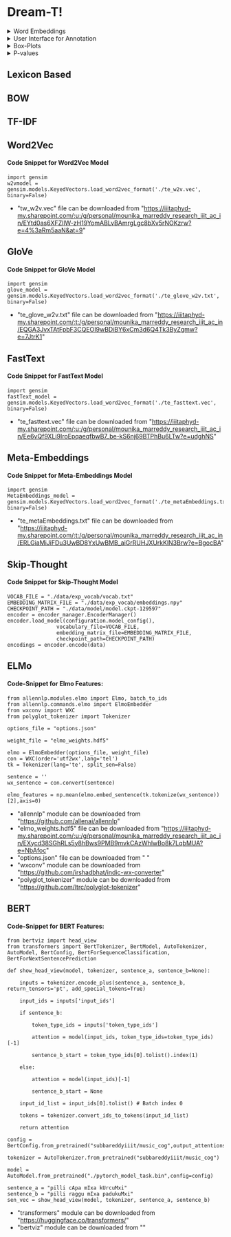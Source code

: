 # Dream-T!

<details>
<summary>Word Embeddings</summary>
	
* [Lexicon Based](#lexicon-based)
* [BOW](#bow)
* [TF-IDF](#tf-idf)
* [Word2Vec](#word2vec)
* [GloVe](#glove)
* [FastText](#fasttext)
* [Meta-Embeddings](#meta-embeddings)
* [ELMo](#elmo)
* [BERT](#bert)
</details>

<details>
<summary>User Interface for Annotation</summary>

## How to run
* Download entire folder userinterface_annotation
* Go to /Website_with_user_login 
* "python3 app.py" command to run the file.

</details>


<details>
	<summary> Box-Plots </summary>
	
* Different cells has been created in "Boxplots.ipynb" file for Sentiment Analysis,Emotion-Identification,Hate-Speech Detection,Sarcasm Detection 

</details>
<details>
	<summary> P-values </summary>
	
* Different cells has been created in "p-values.ipynb" file for Sentiment Analysis,Emotion-Identification,Hate-Speech Detection,Sarcasm Detection
* Assumptions were also checked to perform ANOVA test. 

</details>

## Lexicon Based

## BOW

## TF-IDF

## Word2Vec
#### Code Snippet for Word2Vec Model
	import gensim
	w2vmodel = gensim.models.KeyedVectors.load_word2vec_format('./te_w2v.vec', binary=False)
* "tw_w2v.vec" file can be downloaded from "https://iiitaphyd-my.sharepoint.com/:u:/g/personal/mounika_marreddy_research_iiit_ac_in/EYtd0as6XFZIlW-zH19YomABLvBAmrgLgc8bXv5rNOKzrw?e=4%3aRm5aaN&at=9"

## GloVe
#### Code Snippet for GloVe Model
	import gensim
	glove_model = gensim.models.KeyedVectors.load_word2vec_format('./te_glove_w2v.txt', binary=False)
* "te_glove_w2v.txt" file can be downloaded from "https://iiitaphyd-my.sharepoint.com/:t:/g/personal/mounika_marreddy_research_iiit_ac_in/EQGA3JvxTAtFpbF3CQEOI9wBDiBY6xCm3d6Q4Tk3ByZgmw?e=7JtrK1"

## FastText
#### Code Snippet for FastText Model
	import gensim
	fastText_model = gensim.models.KeyedVectors.load_word2vec_format('./te_fasttext.vec', binary=False)
* "te_fasttext.vec" file can be downloaded from "https://iiitaphyd-my.sharepoint.com/:u:/g/personal/mounika_marreddy_research_iiit_ac_in/Ee6vQf9XLi9IroEpqaeqfbwB7_be-kS6nj69BTPhBu6LTw?e=udghNS"

## Meta-Embeddings
#### Code Snippet for Meta-Embeddings Model
	import gensim
	MetaEmbeddings_model = gensim.models.KeyedVectors.load_word2vec_format('./te_metaEmbeddings.txt', binary=False)
* "te_metaEmbeddings.txt" file can be downloaded from "https://iiitaphyd-my.sharepoint.com/:t:/g/personal/mounika_marreddy_research_iiit_ac_in/ERLGiaMiJiFDu3UwBD8YxUwBMB_aiGrRUHJXUrkKlN3Brw?e=BgocBA" 

## Skip-Thought 
#### Code Snippet for Skip-Thought Model
	VOCAB_FILE = "./data/exp_vocab/vocab.txt"                                                                                                                           EMBEDDING_MATRIX_FILE = "./data/exp_vocab/embeddings.npy"                                                                                                           CHECKPOINT_PATH = "./data/model/model.ckpt-129597"                                                                                                                 encoder = encoder_manager.EncoderManager()
	encoder.load_model(configuration.model_config(),
                    vocabulary_file=VOCAB_FILE,
                    embedding_matrix_file=EMBEDDING_MATRIX_FILE,
                    checkpoint_path=CHECKPOINT_PATH)
	encodings = encoder.encode(data)

## ELMo

#### Code-Snippet for Elmo Features:
	from allennlp.modules.elmo import Elmo, batch_to_ids  
	from allennlp.commands.elmo import ElmoEmbedder  
	from wxconv import WXC  
	from polyglot_tokenizer import Tokenizer  
	  
	options_file = "options.json"  

	weight_file = "elmo_weights.hdf5"  

	elmo = ElmoEmbedder(options_file, weight_file)  
	con = WXC(order='utf2wx',lang='tel')  
	tk = Tokenizer(lang='te', split_sen=False)  
	  
	sentence = ''  
	wx_sentence = con.convert(sentence)  

	elmo_features = np.mean(elmo.embed_sentence(tk.tokenize(wx_sentence))[2],axis=0)

* "allennlp" module can be downloaded from "https://github.com/allenai/allennlp"
* "elmo_weights.hdf5" file can be downloaded from "https://iiitaphyd-my.sharepoint.com/:u:/g/personal/mounika_marreddy_research_iiit_ac_in/EXycd38SGhRLs5y8hBws9PMB9mvkCAzWhlwBo8k7LqbMUA?e=NbAfoc"
* "options.json" file can be downloaded from " "
* "wxconv" module can be downloaded from "https://github.com/irshadbhat/indic-wx-converter"
* "polyglot_tokenizer" module can be downloaded from "https://github.com/ltrc/polyglot-tokenizer"

## BERT
#### Code-Snippet for BERT Features:
	from bertviz import head_view  
	from transformers import BertTokenizer, BertModel, AutoTokenizer, AutoModel, BertConfig, BertForSequenceClassification, BertForNextSentencePrediction  
  
	def show_head_view(model, tokenizer, sentence_a, sentence_b=None):  

		inputs = tokenizer.encode_plus(sentence_a, sentence_b, return_tensors='pt', add_special_tokens=True)  

		input_ids = inputs['input_ids']  

		if sentence_b:  

			token_type_ids = inputs['token_type_ids']  

			attention = model(input_ids, token_type_ids=token_type_ids)[-1]  

			sentence_b_start = token_type_ids[0].tolist().index(1)  

		else:  

			attention = model(input_ids)[-1]  

			sentence_b_start = None  

		input_id_list = input_ids[0].tolist() # Batch index 0  

		tokens = tokenizer.convert_ids_to_tokens(input_id_list)  

		return attention  
  
	config = BertConfig.from_pretrained("subbareddyiiit/music_cog",output_attentions=True)  

	tokenizer = AutoTokenizer.from_pretrained("subbareddyiiit/music_cog")  

	model = AutoModel.from_pretrained("./pytorch_model_task.bin",config=config)  

	sentence_a = "pilli cApa mIxa kUrcuMxi"  
	sentence_b = "pilli raggu mIxa padukuMxi"  
	sen_vec = show_head_view(model, tokenizer, sentence_a, sentence_b)

* "transformers" module can be downloaded from "https://huggingface.co/transformers/"
* "bertviz" module can be downloaded from ""
